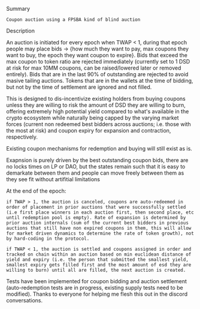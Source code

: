 Summary

    Coupon auction using a FPSBA kind of blind auction

Description

An auction is initiated for every epoch when TWAP < 1, during that epoch people may place bids -> {how much they want to pay, max coupons they want to buy, the epoch they want coupon to expire}. Bids that exceed the max coupon to token ratio are rejected immediately (currently set to 1 DSD at risk for max 10MM coupons, can be raised/lowered later or removed entirely). Bids that are in the last 90% of outstanding are rejected to avoid masive tailing auctions. Tokens that are in the wallets at the time of bidding, but not by the time of settlement are ignored and not filled.

This is designed to dis-incentivize existing holders from buying coupons unless they are willing to risk the amount of DSD they are willing to burn, offering extremely high potential yield compared to what's available in the crypto ecosystem while naturally being capped by the varying market forces (current non redeemed best bidders across auctions; i.e. those with the most at risk) and coupon expiry for expansion and contraction, respectively.

Existing coupon mechanisms for redemption and buying will still exist as is.

Exapnsion is purely driven by the best outstanding coupon bids, there are no locks times on LP or DAO, but the states remain such that it is easy to demarkate between them and people can move freely between them as they see fit without artifitial limitations

At the end of the epoch:

    if TWAP > 1, the auction is canceled, coupons are auto-redeemed in order of placement in prior auctions that were successfully settled (i.e first place winners in each auction first, then second place, etc until redemption pool is empty). Rate of expansion is determined by prior auction internals (sum of the current best bidders in previous auctions that still have non expired coupons in them, this will allow for market driven dynamics to determine the rate of token growth), not by hard-coding in the protocol.

    if TWAP < 1, the auction is settled and coupons assigned in order and tracked on chain within an auction based on min euclidean distance of yield and expiry (i.e. the person that submitted the smallest yield, smallest expiry gets filled first and the most amount of esd they are willing to burn) until all are filled, the next auction is created.

Tests have been implemented for coupon bidding and auction settlement (auto-redemption tests are in progress, existing supply tests need to be modified). Thanks to everyone for helping me flesh this out in the discord conversations.